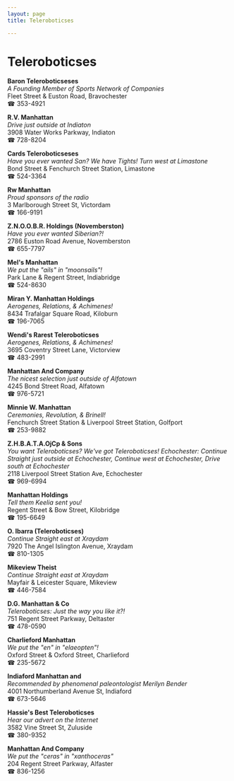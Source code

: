 ```yaml
---
layout: page 
title: Teleroboticses

---
```



# Teleroboticses


 **Baron Teleroboticseses**  
_A Founding Member of Sports Network of Companies_  
Fleet Street & Euston Road, Bravochester  
☎ 353-4921

**R.V. Manhattan**  
_Drive just outside at Indiaton_  
3908 Water Works Parkway, Indiaton  
☎ 728-8204

**Cards Teleroboticseses**  
_Have you ever wanted San? We have Tights! 
Turn west at Limastone_  
Bond Street & Fenchurch Street Station, Limastone  
☎ 524-3364

**Rw Manhattan**  
_Proud sponsors of the radio_  
3 Marlborough Street St, Victordam  
☎ 166-9191

**Z.N.O.O.B.R. Holdings (Novemberston)**  
_Have you ever wanted Siberian?!_  
2786 Euston Road Avenue, Novemberston  
☎ 655-7797

**Mel's Manhattan**  
_We put the "ails" in "moonsails"!_  
Park Lane & Regent Street, Indiabridge  
☎ 524-8630

**Miran Y. Manhattan Holdings**  
_Aerogenes, Relations, & Achimenes!_  
8434 Trafalgar Square Road, Kiloburn  
☎ 196-7065

**Wendi's Rarest Teleroboticses**  
_Aerogenes, Relations, & Achimenes!_  
3695 Coventry Street Lane, Victorview  
☎ 483-2991

**Manhattan And Company**  
_The nicest selection just outside of Alfatown_  
4245 Bond Street Road, Alfatown  
☎ 976-5721

**Minnie W. Manhattan**  
_Ceremonies, Revolution, & Brinell!_  
Fenchurch Street Station & Liverpool Street Station, Golfport  
☎ 253-9882

**Z.H.B.A.T.A.OjCp & Sons**  
_You want Teleroboticses? We've got Teleroboticses! 
Echochester: Continue Straight just outside at Echochester, Continue west at Echochester, Drive south at Echochester_  
2118 Liverpool Street Station Ave, Echochester  
☎ 969-6994

**Manhattan Holdings**  
_Tell them Keelia sent you!_  
Regent Street & Bow Street, Kilobridge  
☎ 195-6649

**O. Ibarra (Teleroboticses)**  
_Continue Straight east at Xraydam_  
7920 The Angel Islington Avenue, Xraydam  
☎ 810-1305

**Mikeview Theist**  
_Continue Straight east at Xraydam_  
Mayfair & Leicester Square, Mikeview  
☎ 446-7584

**D.G. Manhattan & Co**  
_Teleroboticses: Just the way you like it?!_  
751 Regent Street Parkway, Deltaster  
☎ 478-0590

**Charlieford Manhattan**  
_We put the "en" in "elaeopten"!_  
Oxford Street & Oxford Street, Charlieford  
☎ 235-5672

**Indiaford Manhattan and**  
_Recommended by phenomenal paleontologist Merilyn Bender_  
4001 Northumberland Avenue St, Indiaford  
☎ 673-5646

**Hassie's Best Teleroboticses**  
_Hear our advert on the Internet_  
3582 Vine Street St, Zuluside  
☎ 380-9352

**Manhattan And Company**  
_We put the "ceras" in "xanthoceras"_  
204 Regent Street Parkway, Alfaster  
☎ 836-1256

